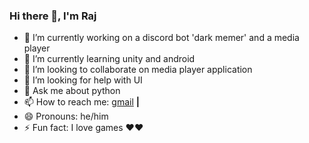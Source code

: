 ### Hi there 👋, I'm Raj

- 🔭 I’m currently working on a discord bot 'dark memer' and a media player
- 🌱 I’m currently learning unity and android
- 👯 I’m looking to collaborate on media player application
- 🤔 I’m looking for help with UI
- 💬 Ask me about python
- 📫 How to reach me: [gmail][gmail] **|**
- 😄 Pronouns: he/him
- ⚡ Fun fact: I love games ❤️❤️

[gmail]: mailto:06rajkhare04@gmail.com
